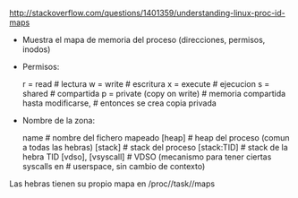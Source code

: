 http://stackoverflow.com/questions/1401359/understanding-linux-proc-id-maps

- Muestra el mapa de memoria del proceso (direcciones, permisos, inodos)
- Permisos:

   r = read                     # lectura
   w = write                    # escritura
   x = execute                  # ejecucion
   s = shared                   # compartida
   p = private (copy on write)  # memoria compartida hasta modificarse,
                                # entonces se crea copia privada

- Nombre de la zona:

   name                 # nombre del fichero mapeado
   [heap]               # heap del proceso (comun a todas las hebras)
   [stack]              # stack del proceso
   [stack:TID]          # stack de la hebra TID
   [vdso], [vsyscall]   # VDSO (mecanismo para tener ciertas syscalls en
                        # userspace, sin cambio de contexto)

Las hebras tienen su propio mapa en /proc/<PID>/task/<TID>/maps
